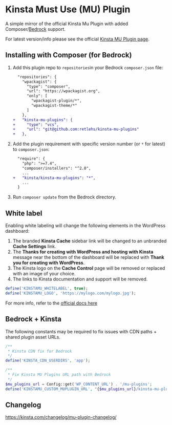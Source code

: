 # Kinsta Must Use (MU) Plugin

A simple mirror of the official Kinsta Mu Plugin with added Composer/[Bedrock](https://github.com/roots/bedrock) support.

For latest version/info please see the official [Kinsta MU Plugin page](https://kinsta.com/help/kinsta-mu-plugin/).

## Installing with Composer (for Bedrock)

1. Add this plugin repo to `repositories`in your Bedrock `composer.json` file:
    ```diff
      "repositories": {
        "wpackagist": {
          "type": "composer",
          "url": "https://wpackagist.org",
          "only": [
            "wpackagist-plugin/*",
            "wpackagist-theme/*"
          ]
        },
    +   "kinsta-mu-plugins": {
    +     "type": "vcs",
    +     "url": "git@github.com:retlehs/kinsta-mu-plugins"
    +   },
    ```
1. Add the plugin requirement with specific version number (or `*` for latest) to `composer.json`:
    ```diff
      "require": {
        "php": ">=7.4",
        "composer/installers": "^2.0",
        ...
    +   "kinsta/kinsta-mu-plugins": "*",
        ...
      }
    ```
1. Run `composer update` from the Bedrock directory.


## White label

Enabling white labeling will change the following elements in the WordPress dashboard:

1. The branded **Kinsta Cache** sidebar link will be changed to an unbranded **Cache Settings** link.
1. The **Thanks for creating with WordPress and hosting with Kinsta** message near the bottom of the dashboard will be replaced with **Thank you for creating with WordPress**.
1. The Kinsta logo on the **Cache Control** page will be removed or replaced with an image of your choice.
1. The links to Kinsta documentation and support will be removed.

```php
define('KINSTAMU_WHITELABEL', true);
define('KINSTAMU_LOGO', 'https://mylogo.com/mylogo.jpg');
```

For more info, refer to the [official docs here](https://kinsta.com/help/white-label-kinsta-wordpress-admin/)


## Bedrock + Kinsta
The following constants may be required to fix issues with CDN paths + shared plugin asset URLs.

```php
/**
 * Kinsta CDN fix for Bedrock
 */
define('KINSTA_CDN_USERDIRS', 'app');

/**
 * Fix Kinsta MU Plugins URL path with Bedrock
 */
$mu_plugins_url = Config::get('WP_CONTENT_URL') . '/mu-plugins';
define('KINSTAMU_CUSTOM_MUPLUGIN_URL', "{$mu_plugins_url}/kinsta-mu-plugins");
```

## Changelog

https://kinsta.com/changelog/mu-plugin-changelog/
